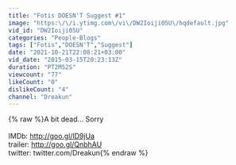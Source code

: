 ```yaml
---
title: "Fotis DOESN'T Suggest #1"
image: "https:\/\/i.ytimg.com\/vi\/DW2Ioiji05U\/hqdefault.jpg"
vid_id: "DW2Ioiji05U"
categories: "People-Blogs"
tags: ["Fotis","DOESN'T","Suggest"]
date: "2021-10-21T22:08:21+03:00"
vid_date: "2015-03-15T20:23:13Z"
duration: "PT2M52S"
viewcount: "77"
likeCount: "0"
dislikeCount: "4"
channel: "Dreakun"
---
```

{% raw %}A  bit dead... Sorry<br /><br />IMDb: <a rel="nofollow" target="blank" href="http://goo.gl/lD9jUa">http://goo.gl/lD9jUa</a><br />trailer: <a rel="nofollow" target="blank" href="http://goo.gl/QnbhAU">http://goo.gl/QnbhAU</a><br />twitter: twitter.com/Dreakun{% endraw %}
